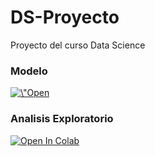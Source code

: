 # DS-Proyecto
Proyecto del curso Data Science

### Modelo
<a href="https://colab.research.google.com/github/Diego-CB/DS-Proyecto/blob/main/proyecto.ipynb" target="_parent">
  <img src="https://colab.research.google.com/assets/colab-badge.svg" alt=\"Open In Colab\"/>
</a>

### Analisis Exploratorio
<a href="https://colab.research.google.com/github/Diego-CB/DS-Proyecto/blob/main/Analisis_Proyecto.ipynb" target="_parent">
  <img src="https://colab.research.google.com/assets/colab-badge.svg" alt="Open In Colab">
</a>
